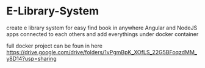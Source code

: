 # E-Library-System
create e library system for easy find book in anywhere
Angular and NodeJS apps connected to each others and add everythings under docker container


full docker project can be foun in here https://drive.google.com/drive/folders/1vPgmBpK_XOfLS_22G5BFoqzdMM_y8D14?usp=sharing
